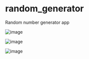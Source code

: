 # random_generator

Random number generator app

![image](https://github.com/nerdpai/flutter_random_generator/assets/108216368/e69a57bd-11ab-4ab1-935d-ff9c34d0e968)

![image](https://github.com/nerdpai/flutter_random_generator/assets/108216368/653961e6-31ea-4aca-b051-c31bfb432857)

![image](https://github.com/nerdpai/flutter_random_generator/assets/108216368/eee67bb0-51c2-4bc6-8112-c2e84c00868a)



